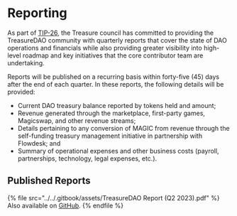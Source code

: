 # Reporting

As part of [TIP-26](https://commonwealth.im/treasure-dao/discussion/11263-tip26-increase-transparancy-and-accountability), the Treasure council has committed to providing the TreasureDAO community with quarterly reports that cover the state of DAO operations and financials while also providing greater visibility into high-level roadmap and key initiatives that the core contributor team are undertaking.

Reports will be published on a recurring basis within forty-five (45) days after the end of each quarter. In these reports, the following details will be provided:

* Current DAO treasury balance reported by tokens held and amount;
* Revenue generated through the marketplace, first-party games, Magicswap, and other revenue streams;
* Details pertaining to any conversion of MAGIC from revenue through the self-funding treasury management initiative in partnership with Flowdesk; and
* Summary of operational expenses and other business costs (payroll, partnerships, technology, legal expenses, etc.).

## Published Reports

{% file src="../../.gitbook/assets/TreasureDAO Report (Q2 2023).pdf" %}
Also available on [GitHub](https://github.com/TreasureProject/multisigs-and-resources/blob/main/reports/TreasureDAO%20Report%20\(Q2%202023\).pdf).
{% endfile %}
